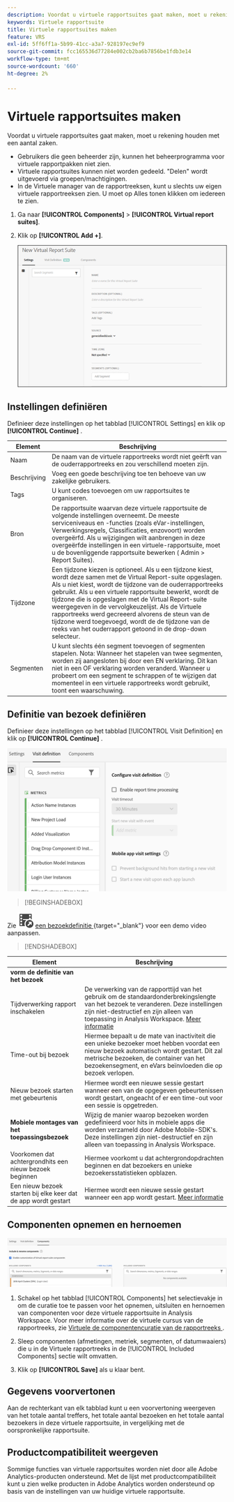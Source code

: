 ```yaml
---
description: Voordat u virtuele rapportsuites gaat maken, moet u rekening houden met een aantal zaken.
keywords: Virtuele rapportsuite
title: Virtuele rapportsuites maken
feature: VRS
exl-id: 5ff6ff1a-5b99-41cc-a3a7-928197ec9ef9
source-git-commit: fcc165536d77284e002cb2ba6b7856be1fdb3e14
workflow-type: tm+mt
source-wordcount: '660'
ht-degree: 2%

---
```


# Virtuele rapportsuites maken

Voordat u virtuele rapportsuites gaat maken, moet u rekening houden met een aantal zaken.

* Gebruikers die geen beheerder zijn, kunnen het beheerprogramma voor virtuele rapportpakken niet zien.
* Virtuele rapportsuites kunnen niet worden gedeeld. &quot;Delen&quot; wordt uitgevoerd via groepen/machtigingen.
* In de Virtuele manager van de rapportreeksen, kunt u slechts uw eigen virtuele rapportreeksen zien. U moet op Alles tonen klikken om iedereen te zien.

1. Ga naar **[!UICONTROL Components]** > **[!UICONTROL Virtual report suites]**.
1. Klik op **[!UICONTROL Add +]**.

   ![](assets/new_vrs.png)

## Instellingen definiëren

Definieer deze instellingen op het tabblad [!UICONTROL Settings] en klik op **[!UICONTROL Continue]** .

| Element | Beschrijving |
| --- |--- |
| Naam | De naam van de virtuele rapportreeks wordt niet geërft van de ouderrapportreeks en zou verschillend moeten zijn. |
| Beschrijving | Voeg een goede beschrijving toe ten behoeve van uw zakelijke gebruikers. |
| Tags | U kunt codes toevoegen om uw rapportsuites te organiseren. |
| Bron | De rapportsuite waarvan deze virtuele rapportsuite de volgende instellingen overneemt. De meeste serviceniveaus en -functies (zoals eVar-instellingen, Verwerkingsregels, Classificaties, enzovoort) worden overgeërfd. Als u wijzigingen wilt aanbrengen in deze overgeërfde instellingen in een virtuele-rapportsuite, moet u de bovenliggende rapportsuite bewerken ( Admin > Report Suites). |
| Tijdzone | Een tijdzone kiezen is optioneel. Als u een tijdzone kiest, wordt deze samen met de Virtual Report-suite opgeslagen. Als u niet kiest, wordt de tijdzone van de ouderrapportreeks gebruikt.  Als u een virtuele rapportsuite bewerkt, wordt de tijdzone die is opgeslagen met de Virtual Report-suite weergegeven in de vervolgkeuzelijst. Als de Virtuele rapportreeks werd gecreeerd alvorens de steun van de tijdzone werd toegevoegd, wordt de de tijdzone van de reeks van het ouderrapport getoond in de drop-down selecteur. |
| Segmenten | U kunt slechts één segment toevoegen of segmenten stapelen.   Nota: Wanneer het stapelen van twee segmenten, worden zij aangesloten bij door een EN verklaring. Dit kan niet in een OF verklaring worden veranderd. Wanneer u probeert om een segment te schrappen of te wijzigen dat momenteel in een virtuele rapportreeks wordt gebruikt, toont een waarschuwing. |

## Definitie van bezoek definiëren

Definieer deze instellingen op het tabblad [!UICONTROL Visit Definition] en klik op **[!UICONTROL Continue]** .

![](assets/visit-definition.png)


>[!BEGINSHADEBOX]

Zie ![ VideoCheckedOut ](/help/assets/icons/VideoCheckedOut.svg) [ een bezoekdefinitie ](https://video.tv.adobe.com/v/23545?quality=12&learn=on){target="_blank"} voor een demo video aanpassen.

>[!ENDSHADEBOX]

| Element | Beschrijving |
| --- |--- |
| **vorm de definitie van het bezoek** |  |
| Tijdverwerking rapport inschakelen | De verwerking van de rapporttijd van het gebruik om de standaardonderbrekingslengte van het bezoek te veranderen. Deze instellingen zijn niet-destructief en zijn alleen van toepassing in Analysis Workspace. [Meer informatie](/help/components/vrs/vrs-report-time-processing.md) |
| Time-out bij bezoek | Hiermee bepaalt u de mate van inactiviteit die een unieke bezoeker moet hebben voordat een nieuw bezoek automatisch wordt gestart. Dit zal metrische bezoeken, de container van het bezoekensegment, en eVars beïnvloeden die op bezoek verlopen. |
| Nieuw bezoek starten met gebeurtenis | Hiermee wordt een nieuwe sessie gestart wanneer een van de opgegeven gebeurtenissen wordt gestart, ongeacht of er een time-out voor een sessie is opgetreden. |
| **Mobiele montages van het toepassingsbezoek** | Wijzig de manier waarop bezoeken worden gedefinieerd voor hits in mobiele apps die worden verzameld door Adobe Mobile-SDK&#39;s. Deze instellingen zijn niet-destructief en zijn alleen van toepassing in Analysis Workspace. |
| Voorkomen dat achtergrondhits een nieuw bezoek beginnen | Hiermee voorkomt u dat achtergrondopdrachten beginnen en dat bezoekers en unieke bezoekersstatistieken opblazen. |
| Een nieuw bezoek starten bij elke keer dat de app wordt gestart | Hiermee wordt een nieuwe sessie gestart wanneer een app wordt gestart. [Meer informatie](/help/components/vrs/vrs-mobile-visit-processing.md) |

## Componenten opnemen en hernoemen

![](assets/components.png)

1. Schakel op het tabblad [!UICONTROL Components] het selectievakje in om de curatie toe te passen voor het opnemen, uitsluiten en hernoemen van componenten voor deze virtuele rapportsuite in Analysis Workspace.
Voor meer informatie over de virtuele cursus van de rapportreeks, zie [ Virtuele de componentencuratie van de rapportreeks ](/help/components/vrs/vrs-components.md).

1. Sleep componenten (afmetingen, metriek, segmenten, of datumwaaiers) die u in de Virtuele rapportreeks in de [!UICONTROL Included Components] sectie wilt omvatten.

1. Klik op **[!UICONTROL Save]** als u klaar bent.

## Gegevens voorvertonen

Aan de rechterkant van elk tabblad kunt u een voorvertoning weergeven van het totale aantal treffers, het totale aantal bezoeken en het totale aantal bezoekers in deze virtuele rapportsuite, in vergelijking met de oorspronkelijke rapportsuite.

## Productcompatibiliteit weergeven

Sommige functies van virtuele rapportsuites worden niet door alle Adobe Analytics-producten ondersteund. Met de lijst met productcompatibiliteit kunt u zien welke producten in Adobe Analytics worden ondersteund op basis van de instellingen van uw huidige virtuele rapportsuite.
